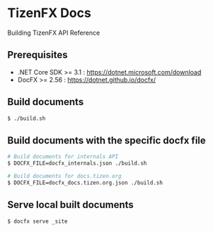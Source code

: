 # TizenFX Docs

Building TizenFX API Reference


## Prerequisites
- .NET Core SDK >= 3.1 : https://dotnet.microsoft.com/download
- DocFX >= 2.56 : https://dotnet.github.io/docfx/

## Build documents
```sh
$ ./build.sh
```

## Build documents with the specific docfx file
```sh
# Build documents for internals API
$ DOCFX_FILE=docfx_internals.json ./build.sh

# Build documents for docs.tizen.org
$ DOCFX_FILE=docfx_docs.tizen.org.json ./build.sh

```

## Serve local built documents
```
$ docfx serve _site
```
